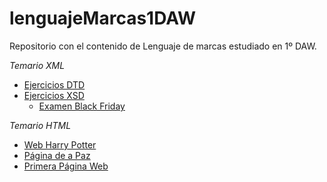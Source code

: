 # lenguajeMarcas1DAW

Repositorio con el contenido de Lenguaje de marcas estudiado en 1º DAW.

*Temario XML*
  - [Ejercicios DTD](https://github.com/alemolamg/lenguajeMarcas1DAW/tree/main/DTD-Ejercicios)
  - [Ejercicios XSD](https://github.com/alemolamg/lenguajeMarcas1DAW/tree/main/XSD-Ejercicios)
    * [Examen Black Friday](https://github.com/alemolamg/lenguajeMarcas1DAW/tree/main/XSD-Ejercicios/examenesRepaso/examenBlackFriday)

*Temario HTML*
  - [Web Harry Potter](https://github.com/alemolamg/lenguajeMarcas1DAW/tree/main/HTML-Ejercicios/HarryPotter)
  - [Página de a Paz](https://github.com/alemolamg/lenguajeMarcas1DAW/tree/main/HTML-Ejercicios/paginaPaz)
  - [Primera Página Web](https://github.com/alemolamg/lenguajeMarcas1DAW/tree/main/HTML-Ejercicios/primeraWebBootstrap)

